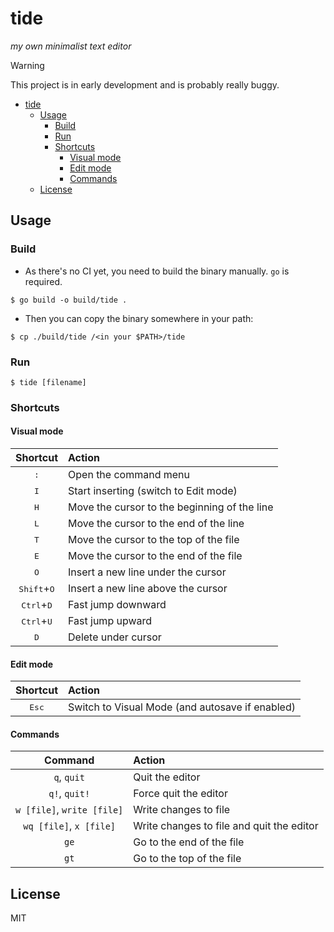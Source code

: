 # tide

_my own minimalist text editor_

> [!WARNING]
> This project is in early development and is probably really buggy.

- [tide](#tide)
  - [Usage](#usage)
    - [Build](#build)
    - [Run](#run)
    - [Shortcuts](#shortcuts)
      - [Visual mode](#visual-mode)
      - [Edit mode](#edit-mode)
      - [Commands](#commands)
  - [License](#license)

## Usage

### Build

- As there's no CI yet, you need to build the binary manually. `go` is required.

```
$ go build -o build/tide .
```

- Then you can copy the binary somewhere in your path:

```
$ cp ./build/tide /<in your $PATH>/tide
```

### Run

```
$ tide [filename]
```

### Shortcuts

#### Visual mode

|           Shortcut            | Action                                       |
| :---------------------------: | :------------------------------------------- |
|         <kbd>:</kbd>          | Open the command menu                        |
|         <kbd>I</kbd>          | Start inserting (switch to Edit mode)        |
|         <kbd>H</kbd>          | Move the cursor to the beginning of the line |
|         <kbd>L</kbd>          | Move the cursor to the end of the line       |
|         <kbd>T</kbd>          | Move the cursor to the top of the file       |
|         <kbd>E</kbd>          | Move the cursor to the end of the file       |
|         <kbd>O</kbd>          | Insert a new line under the cursor           |
| <kbd>Shift</kbd>+<kbd>O</kbd> | Insert a new line above the cursor           |
| <kbd>Ctrl</kbd>+<kbd>D</kbd>  | Fast jump downward                           |
| <kbd>Ctrl</kbd>+<kbd>U</kbd>  | Fast jump upward                             |
|         <kbd>D</kbd>          | Delete under cursor                          |

#### Edit mode

|    Shortcut    | Action                                          |
| :------------: | :---------------------------------------------- |
| <kbd>Esc</kbd> | Switch to Visual Mode (and autosave if enabled) |

#### Commands

|          Command           | Action                                    |
| :------------------------: | :---------------------------------------- |
|        `q`, `quit`         | Quit the editor                           |
|       `q!`, `quit!`        | Force quit the editor                     |
| `w [file]`, `write [file]` | Write changes to file                     |
|  `wq [file]`, `x [file]`   | Write changes to file and quit the editor |
|            `ge`            | Go to the end of the file                 |
|            `gt`            | Go to the top of the file                 |

## License

MIT